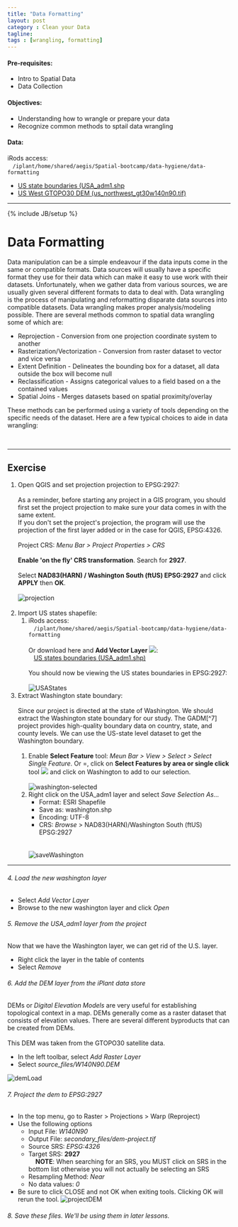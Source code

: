 ```yaml
---
title: "Data Formatting"
layout: post
category : Clean your Data
tagline: 
tags : [wrangling, formatting]
---
```


#### Pre-requisites:

- Intro to Spatial Data
- Data Collection

#### Objectives:

- Understanding how to wrangle or prepare your data
- Recognize common methods to sptail data wrangling

#### Data:

iRods access: <br>&nbsp;&nbsp;&nbsp;``/iplant/home/shared/aegis/Spatial-bootcamp/data-hygiene/data-formatting``

- [US state boundaries (USA_adm1.shp](http://de.iplantcollaborative.org/dl/d/A80AF5AA-C1FF-4487-AD9B-846E1429F908/USA_adm1.zip)
- [US West GTOPO30 DEM (us_northwest_gt30w140n90.tif)](http://de.iplantcollaborative.org/dl/d/DD12B0DE-9DDE-4E13-90A3-240BC4DC1C5E/us_northwest_gt30w140n90.tif.zip)

----

{% include JB/setup %}
# Data Formatting

Data manipulation can be a simple endeavour if the data inputs come in the same or compatible formats. Data sources will usually have a specific format they use for their data which can make it easy to use work with their datasets. Unfortunately, when we gather data from various sources, we are usually given several different formats to data to deal with. Data wrangling is the process of manipulating and reformatting disparate data sources into compatible datasets. Data wrangling makes proper analysis/modeling possible. There are several methods common to spatial data wrangling some of which are:

 * Reprojection - Conversion from one projection coordinate system to another
 * Rasterization/Vectorization - Conversion from raster dataset to vector and vice versa
 * Extent Definition - Delineates the bounding box for a dataset, all data outside the box will become null
 * Reclassification - Assigns categorical values to a field based on a the contained values
 * Spatial Joins - Merges datasets based on spatial proximity/overlay

These methods can be performed using a variety of tools depending on the specific needs of the dataset. Here are a few typical choices to aide in data wrangling:

<br>

----

## Exercise

<ol>
<li>Open QGIS and set projection projection to EPSG:2927:<br><br>
As a reminder, before starting any project in a GIS program, you should first set the project projection to make sure your data comes in with the same extent. <br>If you don't set the project's projection, the program will use the projection of the first layer added or in the case for QGIS, EPSG:4326.<br><br>Project CRS: <em>Menu Bar > Project Properties > CRS</em><br><br><strong>Enable 'on the fly' CRS transformation</strong>. Search for <strong>2927</strong>.<br><br>Select <strong>NAD83(HARN) / Washington South (ftUS) EPSG:2927</strong> and click <strong>APPLY</strong> then <strong>OK</strong>.<br><br>
<img alt="projection" src="{{BASE_PATH}}{{ASSET_PATH}}/images/qgis-projection.png" class="screen-shot" /><br><br>
</li>
<li>Import US states shapefile:<br>
<ol>
<li>iRods access: <br>&nbsp;&nbsp;&nbsp;<code>/iplant/home/shared/aegis/Spatial-bootcamp/data-hygiene/data-formatting</code><br><br>
Or download here and <strong>Add Vector Layer</strong> <img src="{{BASE_PATH}}{{ASSET_PATH}}/images/add-vector.png"/>:<br>&nbsp;&nbsp;&nbsp;<a href="link-here">US states boundaries (USA_adm1.shp)</a><br><br>You should now be viewing the US states boundaries in EPSG:2927:<br><br>
<img data-featherlight="{{BASE_PATH}}{{ASSET_PATH}}/images/usa-states.png" alt="USAStates" src="{{BASE_PATH}}{{ASSET_PATH}}/images/usa-states.png" class="screen-shot" />
</li>
</ol>
<li>Extract Washington state boundary:<br><br>
Since our project is directed at the state of Washington. We should extract the Washington state boundary for our study. The GADM[^7] project provides high-quality boundary data on country, state, and county levels. We can use the US-state level dataset to get the Washington boundary.<br><br>
<ol>
<li>Enable <strong>Select Feature</strong> tool: <em>Meun Bar > View > Select > Select Single Feature</em>. Or =, click on <strong>Select Features by area or single click</strong> tool <img src="{{BASE_PATH}}{{ASSET_PATH}}/images/select-feature.png"/> and click on Washington to add to our selection.<br><br><img data-featherlight="{{BASE_PATH}}{{ASSET_PATH}}/images/washington-selected.png" alt="washington-selected" src="{{BASE_PATH}}{{ASSET_PATH}}/images/washington-selected.png" class="screen-shot" />
</li>
<li>
Right click on the USA_adm1 layer and select <em>Save Selection As...</em><br>
<ul>
<li>Format: ESRI Shapefile </li>
<li>Save as: washington.shp</li>
<li>Encoding: UTF-8</li>
<li>CRS: <em>Browse</em> > NAD83(HARN)/Washington South (ftUS) EPSG:2927</li>
</ul><br><br>
<img alt="saveWashington" src="{{BASE_PATH}}{{ASSET_PATH}}/images/save-washington.png" class="screen-shot" />
</li>
</ol>
</li>
</li>
</ol>

<hr>
<!--
1. Set project projection to EPSG:2927<br><br> 
2. Add the US States shapefile<br><br>
  <img alt="USAStates" src="{{BASE_PATH}}{{ASSET_PATH}}/images/usa-states.png" class="screen-shot" />
3. Create a layer for the state of Washington 
  * Click on the state of Washington to select it<br>
  <img alt="washington-selected" src="{{BASE_PATH}}{{ASSET_PATH}}/images/washington-selected.png" class="screen-shot" />
  *       - Format: ESRI Shapefile
      - Save as: washington.shp
      - Encoding: UTF-8
      - CRS: 
          + Selected CRS
          + Browse > *NAD83(HARN)/Washington South (ftUS) EPSG:2927*<br>
-->

###### 4. Load the new washington layer<br>
  * Select *Add Vector Layer*
  * Browse to the new washington layer and click *Open*<br>

###### 5. Remove the USA_adm1 layer from the project <br>
  Now that we have the Washington layer, we can get rid of the U.S. layer. <br>
  * Right click the layer in the table of contents
  * Select *Remove*

###### 6. Add the DEM layer from the iPlant data store<br>
  DEMs or *Digital Elevation Models* are very useful for establishing topological context in a map. DEMs generally come as a raster dataset that consists of elevation values. There are several different byproducts that can be created from DEMs.<br><br>
  This DEM was taken from the GTOPO30 satellite data.<br>
  * In the left toolbar, select *Add Raster Layer*
  * Select *source_files/W140N90.DEM*<br>
  <img alt="demLoad" src="{{BASE_PATH}}{{ASSET_PATH}}/images/dem-load.png" class="screen-shot" />

###### 7. Project the dem to EPSG:2927
  * In the top menu, go to Raster > Projections > Warp (Reproject)
  * Use the following options
    + Input File: *W140N90*
    + Output File: *secondary_files/dem-project.tif*
    + Source SRS: *EPSG:4326*
    + Target SRS: **2927**<br> &nbsp;&nbsp;&nbsp;&nbsp;**NOTE**: When searching for an SRS, you MUST click on SRS in the bottom list otherwise you will not actually be selecting an SRS
    + Resampling Method: *Near*
    + No data values: *0*
  * Be sure to click CLOSE and not OK when exiting tools. Clicking OK will rerun the tool.
    <img alt="projectDEM" src="{{BASE_PATH}}{{ASSET_PATH}}/images/project-dem.png" class="screen-shot" />

###### 8. Save these files. We'll be using them in later lessons.
